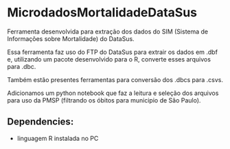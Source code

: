 # MicrodadosMortalidadeDataSus


Ferramenta desenvolvida para extração dos dados do SIM (Sistema de Informações sobre Mortalidade) do DataSus.

Essa ferramenta faz uso do FTP  do DataSus para extrair os dados em .dbf e, utilizando um pacote desenvolvido para o R, converte esses arquivos para .dbc.

Também estão presentes ferramentas para conversão dos .dbcs para .csvs.

Adicionamos um python notebook que faz a leitura e seleção dos arquivos para uso da PMSP (filtrando os óbitos para municipio de São Paulo).

## Dependencies:
* linguagem R instalada no PC
